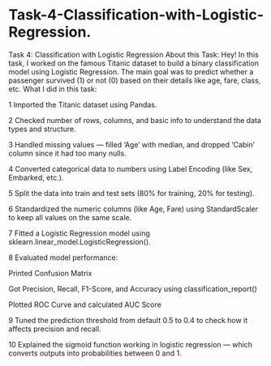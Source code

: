 # Task-4-Classification-with-Logistic-Regression.
Task 4: Classification with Logistic Regression
About this Task: Hey! In this task, I worked on the famous Titanic dataset to build a binary classification model using Logistic Regression. The main goal was to predict whether a passenger survived (1) or not (0) based on their details like age, fare, class, etc.
What I did in this task:

1 Imported the Titanic dataset using Pandas.

2 Checked number of rows, columns, and basic info to understand the data types and structure.

3 Handled missing values — filled ‘Age’ with median, and dropped ‘Cabin’ column since it had too many nulls.

4 Converted categorical data to numbers using Label Encoding (like Sex, Embarked, etc.).

5 Split the data into train and test sets (80% for training, 20% for testing).

6 Standardized the numeric columns (like Age, Fare) using StandardScaler to keep all values on the same scale.

7 Fitted a Logistic Regression model using sklearn.linear_model.LogisticRegression().

8 Evaluated model performance:

Printed Confusion Matrix

Got Precision, Recall, F1-Score, and Accuracy using classification_report()

Plotted ROC Curve and calculated AUC Score

9 Tuned the prediction threshold from default 0.5 to 0.4 to check how it affects precision and recall.

10 Explained the sigmoid function working in logistic regression — which converts outputs into probabilities between 0 and 1.
